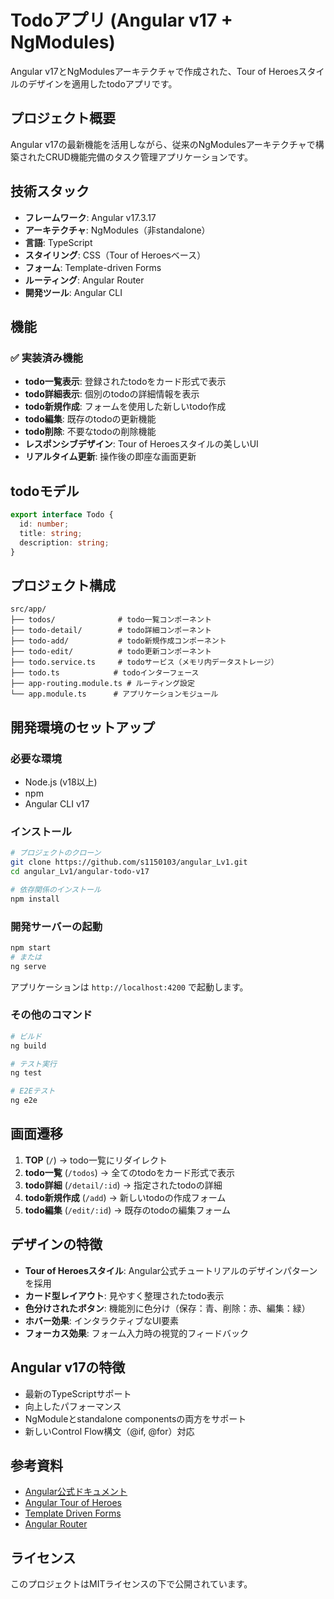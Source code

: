 # Todoアプリ (Angular v17 + NgModules)

Angular v17とNgModulesアーキテクチャで作成された、Tour of Heroesスタイルのデザインを適用したtodoアプリです。

## プロジェクト概要

Angular v17の最新機能を活用しながら、従来のNgModulesアーキテクチャで構築されたCRUD機能完備のタスク管理アプリケーションです。

## 技術スタック

- **フレームワーク**: Angular v17.3.17
- **アーキテクチャ**: NgModules（非standalone）
- **言語**: TypeScript
- **スタイリング**: CSS（Tour of Heroesベース）
- **フォーム**: Template-driven Forms
- **ルーティング**: Angular Router
- **開発ツール**: Angular CLI

## 機能

### ✅ 実装済み機能

- **todo一覧表示**: 登録されたtodoをカード形式で表示
- **todo詳細表示**: 個別のtodoの詳細情報を表示
- **todo新規作成**: フォームを使用した新しいtodo作成
- **todo編集**: 既存のtodoの更新機能
- **todo削除**: 不要なtodoの削除機能
- **レスポンシブデザイン**: Tour of Heroesスタイルの美しいUI
- **リアルタイム更新**: 操作後の即座な画面更新

## todoモデル

```typescript
export interface Todo {
  id: number;
  title: string;
  description: string;
}
```

## プロジェクト構成

```
src/app/
├── todos/              # todo一覧コンポーネント
├── todo-detail/        # todo詳細コンポーネント  
├── todo-add/           # todo新規作成コンポーネント
├── todo-edit/          # todo更新コンポーネント
├── todo.service.ts     # todoサービス（メモリ内データストレージ）
├── todo.ts            # todoインターフェース
├── app-routing.module.ts # ルーティング設定
└── app.module.ts      # アプリケーションモジュール
```

## 開発環境のセットアップ

### 必要な環境
- Node.js (v18以上)
- npm
- Angular CLI v17

### インストール

```bash
# プロジェクトのクローン
git clone https://github.com/s1150103/angular_Lv1.git
cd angular_Lv1/angular-todo-v17

# 依存関係のインストール
npm install
```

### 開発サーバーの起動

```bash
npm start
# または
ng serve
```

アプリケーションは `http://localhost:4200` で起動します。

### その他のコマンド

```bash
# ビルド
ng build

# テスト実行
ng test

# E2Eテスト
ng e2e
```

## 画面遷移

1. **TOP** (`/`) → todo一覧にリダイレクト
2. **todo一覧** (`/todos`) → 全てのtodoをカード形式で表示
3. **todo詳細** (`/detail/:id`) → 指定されたtodoの詳細
4. **todo新規作成** (`/add`) → 新しいtodoの作成フォーム
5. **todo編集** (`/edit/:id`) → 既存のtodoの編集フォーム

## デザインの特徴

- **Tour of Heroesスタイル**: Angular公式チュートリアルのデザインパターンを採用
- **カード型レイアウト**: 見やすく整理されたtodo表示
- **色分けされたボタン**: 機能別に色分け（保存：青、削除：赤、編集：緑）
- **ホバー効果**: インタラクティブなUI要素
- **フォーカス効果**: フォーム入力時の視覚的フィードバック

## Angular v17の特徴

- 最新のTypeScriptサポート
- 向上したパフォーマンス
- NgModuleとstandalone componentsの両方をサポート
- 新しいControl Flow構文（@if, @for）対応

## 参考資料

- [Angular公式ドキュメント](https://angular.jp/)
- [Angular Tour of Heroes](https://angular.jp/tutorial)
- [Template Driven Forms](https://angular.jp/guide/forms)
- [Angular Router](https://angular.jp/guide/router)

## ライセンス

このプロジェクトはMITライセンスの下で公開されています。
